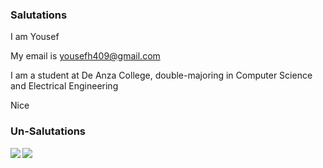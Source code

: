 ### Salutations

I am Yousef

My email is yousefh409@gmail.com

I am a student at De Anza College, double-majoring in Computer Science and Electrical Engineering

Nice

### Un-Salutations

<img align="left" src="https://github-readme-stats.vercel.app/api?username=yousefh409&&layout=compact&count_private=true&show_icons=true&hide_border=true"/>
<img align="left" src="https://github-readme-stats.vercel.app/api/top-langs/?username=yousefh409&layout=compact&hide_border=true&card_width=250"/>


